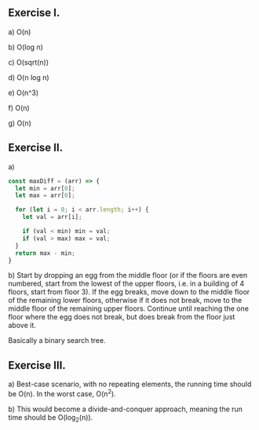 ## Exercise I.

a) O(n)

b) O(log n)

c) O(sqrt(n))

d) O(n log n)

e) O(n^3)

f) O(n)

g) O(n)

## Exercise II.

a) 
```js
const maxDiff = (arr) => {
  let min = arr[0];
  let max = arr[0];

  for (let i = 0; i < arr.length; i++) {
    let val = arr[i];

    if (val < min) min = val;
    if (val > max) max = val;
  }
  return max - min;
}
```

b) Start by dropping an egg from the middle floor (or if the floors are even numbered, start from the lowest of the upper floors, i.e. in a building of 4 floors, start from floor 3). If the egg breaks, move down to the middle floor of the remaining lower floors, otherwise if it does not break, move to the middle floor of the remaining upper floors. Continue until reaching the one floor where the egg does not break, but does break from the floor just above it.

Basically a binary search tree.

## Exercise III.

a) Best-case scenario, with no repeating elements, the running time should be O(n). In the worst case, O(n<sup>2</sup>).

b) This would become a divide-and-conquer approach, meaning the run time should be O(log<sub>2</sub>(n)).